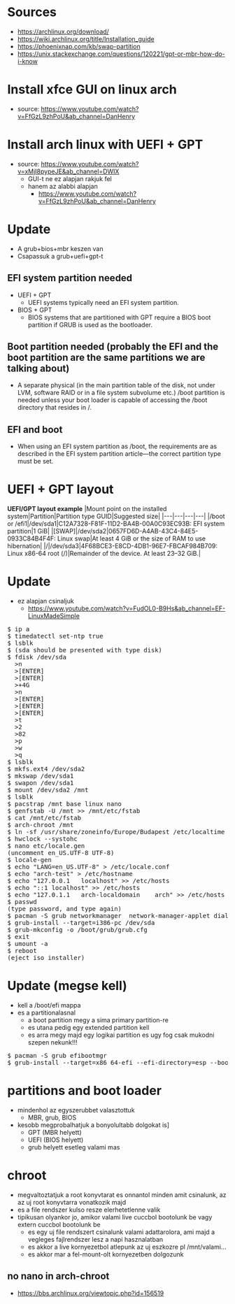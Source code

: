 # Sources
* https://archlinux.org/download/
* https://wiki.archlinux.org/title/Installation_guide
* https://phoenixnap.com/kb/swap-partition
* https://unix.stackexchange.com/questions/120221/gpt-or-mbr-how-do-i-know
# Install xfce GUI on linux arch
* source: https://www.youtube.com/watch?v=FfGzL9zhPoU&ab_channel=DanHenry
# Install arch linux with UEFI + GPT
* source: https://www.youtube.com/watch?v=xMjI8pypeJE&ab_channel=DWIX
  * GUI-t ne ez alapjan rakjuk fel
  * hanem az alabbi alapjan
    * https://www.youtube.com/watch?v=FfGzL9zhPoU&ab_channel=DanHenry
# Update
* A grub+bios+mbr keszen van
* Csapassuk a grub+uefi+gpt-t
## EFI system partition needed
* UEFI + GPT
  * UEFI systems typically need an EFI system partition.
* BIOS + GPT
  * BIOS systems that are partitioned with GPT require a BIOS boot partition if GRUB is used as the bootloader.
## Boot partition needed (probably the EFI and the boot partition are the same partitions we are talking about)
* A separate physical (in the main partition table of the disk, not under LVM, software RAID or in a file system subvolume etc.) /boot partition is needed unless your boot loader is capable of accessing the /boot directory that resides in /.
## EFI and boot
* When using an EFI system partition as /boot, the requirements are as described in the EFI system partition article—the correct partition type must be set.
# UEFI + GPT layout
**UEFI/GPT layout example**
|Mount point on the installed system|Partition|Partition type GUID|Suggested size|
|---|---|---|---|
|/boot or /efi1|/dev/sda1|C12A7328-F81F-11D2-BA4B-00A0C93EC93B: EFI system partition|1 GiB|
|[SWAP]|/dev/sda2|0657FD6D-A4AB-43C4-84E5-0933C84B4F4F: Linux swap|At least 4 GiB or the size of RAM to use hibernation|
|/|/dev/sda3|4F68BCE3-E8CD-4DB1-96E7-FBCAF984B709: Linux x86-64 root (/)|Remainder of the device. At least 23–32 GiB.|
# Update
* ez alapjan csinaljuk
  * https://www.youtube.com/watch?v=FudOL0-B9Hs&ab_channel=EF-LinuxMadeSimple
<pre>
$ ip a
$ timedatectl set-ntp true
$ lsblk
$ (sda should be presented with type disk)
$ fdisk /dev/sda
  >n
  >[ENTER]
  >[ENTER]
  >+4G
  >n
  >[ENTER]
  >[ENTER]
  >[ENTER]
  >t
  >2
  >82
  >p
  >w
  >q
$ lsblk
$ mkfs.ext4 /dev/sda2
$ mkswap /dev/sda1
$ swapon /dev/sda1
$ mount /dev/sda2 /mnt
$ lsblk
$ pacstrap /mnt base linux nano
$ genfstab -U /mnt >> /mnt/etc/fstab
$ cat /mnt/etc/fstab
$ arch-chroot /mnt
$ ln -sf /usr/share/zoneinfo/Europe/Budapest /etc/localtime
$ hwclock --systohc
$ nano etc/locale.gen
(uncomment en_US.UTF-8 UTF-8)
$ locale-gen
$ echo "LANG=en_US.UTF-8" > /etc/locale.conf
$ echo "arch-test" > /etc/hostname
$ echo "127.0.0.1	localhost" >> /etc/hosts
$ echo "::1	localhost" >> /etc/hosts
$ echo "127.0.1.1	arch-localdomain	arch" >> /etc/hosts
$ passwd
(type password, and type again)
$ pacman -S grub networkmanager  network-manager-applet dialog wireless_tools wpa_supplicant os-prober mtools dosfstools base-devel linux-headers
$ grub-install --target=i386-pc /dev/sda
$ grub-mkconfig -o /boot/grub/grub.cfg
$ exit
$ umount -a
$ reboot
(eject iso installer)
</pre>
# Update (megse kell)
* kell a /boot/efi mappa
* es a partitionalasnal
  * a boot partition megy a sima primary partition-re
  * es utana pedig egy extended partition kell
  * es arra megy majd egy logikai partition es ugy fog csak mukodni szepen nekunk!!! 
<pre>
$ pacman -S grub efibootmgr
$ grub-install --target=x86_64-efi --efi-directory=esp --bootloader-id=GRUB
</pre>
# partitions and boot loader
* mindenhol az egyszerubbet valasztottuk
  * MBR, grub, BIOS
* kesobb megprobalhatjuk a bonyolultabb dolgokat is]
  * GPT (MBR helyett)
  * UEFI (BIOS helyett)
  * grub helyett esetleg valami mas
# chroot
* megvaltoztatjuk a root konyvtarat es onnantol minden amit csinalunk, az az uj root konyvtarra vonatkozik majd
* es a file rendszer kulso resze elerhetetlenne valik
* tipikusan olyankor jo, amikor valami live cuccbol bootolunk be vagy extern cuccbol bootolunk be
  * es egy uj file rendszert csinalunk valami adattarolora, ami majd a vegleges fajlrendszer lesz a napi hasznalatban
  * es akkor a live kornyezetbol atlepunk az uj eszkozre pl /mnt/valami...
  * es akkor mar a fel-mount-olt kornyezetben dolgozunk
## no nano in arch-chroot
* https://bbs.archlinux.org/viewtopic.php?id=156519
